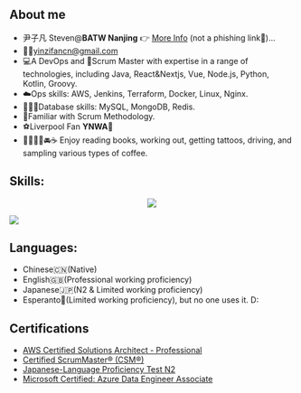 ## About me

- 尹子凡 Steven@**BATW Nanjing** 👉 [More Info](https://stevencv.koaven0420.com/) (not a phishing link👻)...
- 💁‍♂️[yinzifancn@gmail.com](mailto:yinzifancn@gmail.com)
- 💻A DevOps and 🎯Scrum Master with expertise in a range of technologies, including Java, React&Nextjs, Vue, Node.js, Python, Kotlin, Groovy.
- ☁️Ops skills: AWS, Jenkins, Terraform, Docker, Linux, Nginx.
- 👨🏻‍💻Database skills: MySQL, MongoDB, Redis.
- 🎯Familiar with Scrum Methodology.
- ⚽️Liverpool Fan **YNWA🔴**
- 📓🏋🏻‍♀️🚘☕️ Enjoy reading books, working out, getting tattoos, driving, and sampling various types of coffee.

## Skills:
<p align="center">
<img align="center" src="https://skillicons.dev/icons?i=java,maven,gradle,idea,kotlin,eclipse,spring,jenkins,py,js,ts,jquery,react,vue,nextjs,nginx,mysql,postgres,redis,mongodb,aws,docker,git,linux,&theme=light&perline=8" />
</p>

<img align="center" src="https://github-readme-stats.vercel.app/api/top-langs/?username=cincommon&layout=pie&langs_count=10&theme=transparent" />

## Languages:
- Chinese🇨🇳(Native)
- English🇬🇧(Professional working proficiency)
- Japanese🇯🇵(N2 & Limited working proficiency)
- Esperanto💚(Limited working proficiency), but no one uses it. D:

## Certifications
- [AWS Certified Solutions Architect - Professional](https://www.credly.com/badges/ff1da6f6-fdc0-43e4-b1e2-89b191c0c010/linked_in_profile)
- [Certified ScrumMaster® (CSM®)](https://bcert.me/sclnqiwde)
- [Japanese-Language Proficiency Test N2](https://drive.google.com/file/d/1gtvM47NEe8s1TalKCets0cjve5IgXab_/view?usp=share_link)
- [Microsoft Certified: Azure Data Engineer Associate](https://www.credly.com/badges/0f8e8b69-c56c-4838-bd59-a562c5cee258)

